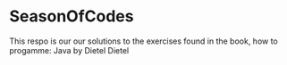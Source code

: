 # SeasonOfCodes
This respo is our our solutions to the exercises found in the book, how to progamme: Java by Dietel Dietel
